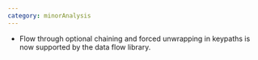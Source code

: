```yaml
---
category: minorAnalysis
---
```


* Flow through optional chaining and forced unwrapping in keypaths is now supported by the data flow library.
